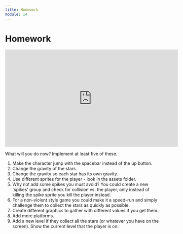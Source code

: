 ```yaml
---
title: Homework
module: 14
---
```


# Homework

<iframe width="560" height="315" src="https://www.youtube.com/embed/3HPNL9j_Ag8" frameborder="0" allow="accelerometer; autoplay; encrypted-media; gyroscope; picture-in-picture" allowfullscreen></iframe>

What will you do now?  Implement at least five of these.

1.	Make the character jump with the spacebar instead of the up button.
2.	Change the gravity of the stars.
3.	Change the gravity so each star has its own gravity.
4.	Use different sprites for the player - look in the assets folder.
5.	Why not add some spikes you must avoid? You could create a new 'spikes' group and check for collision vs. the player, only instead of killing the spike sprite you kill the player instead. 
6.	For a non-violent style game you could make it a speed-run and simply challenge them to collect the stars as quickly as possible. 
7.	Create different graphics to gather with different values if you get them.
8.	Add more platforms.
9.	Add a new level if they collect all the stars (or whatever you have on the screen). Show the current level that the player is on.


